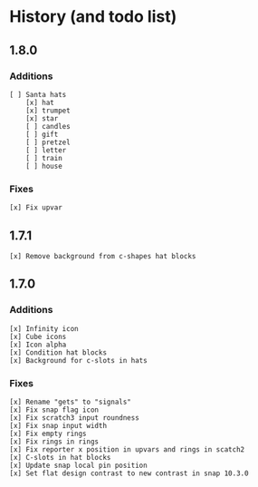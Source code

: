 # History (and todo list)

## 1.8.0
### Additions
    [ ] Santa hats
        [x] hat
        [x] trumpet
        [x] star
        [ ] candles
        [ ] gift
        [ ] pretzel
        [ ] letter
        [ ] train
        [ ] house
### Fixes
    [x] Fix upvar

## 1.7.1
    [x] Remove background from c-shapes hat blocks

## 1.7.0
### Additions
    [x] Infinity icon
    [x] Cube icons
    [x] Icon alpha
    [x] Condition hat blocks
    [x] Background for c-slots in hats
### Fixes
    [x] Rename "gets" to "signals"
    [x] Fix snap flag icon
    [x] Fix scratch3 input roundness
    [x] Fix snap input width
    [x] Fix empty rings
    [x] Fix rings in rings
    [x] Fix reporter x position in upvars and rings in scatch2
    [x] C-slots in hat blocks
    [x] Update snap local pin position
    [x] Set flat design contrast to new contrast in snap 10.3.0
